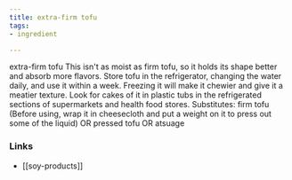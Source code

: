 ```yaml
---
title: extra-firm tofu
tags:
- ingredient

---
```

extra-firm tofu This isn't as moist as firm tofu, so it holds its shape better and absorb more flavors. Store tofu in the refrigerator, changing the water daily, and use it within a week. Freezing it will make it chewier and give it a meatier texture. Look for cakes of it in plastic tubs in the refrigerated sections of supermarkets and health food stores. Substitutes: firm tofu (Before using, wrap it in cheesecloth and put a weight on it to press out some of the liquid) OR pressed tofu OR atsuage

### Links

* [[soy-products]]
